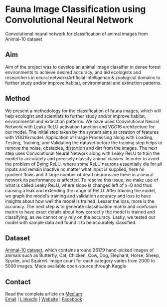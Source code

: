 # Fauna Image Classification using Convolutional Neural Network
Convolutional neural network for classification of animal images from Animal-10 dataset

## Aim
Aim of the project was to develop an animal image classifier in dense forest environments to achieve desired accuracy, and aid ecologists and researchers in neural network/Artificial Intelligence & zoological domains to further study and/or improve habitat, environmental and extinction patterns.

## Method
We present a methodology for the classification of fauna images, which will help ecologist and scientists to further study and/or improve habitat, environmental and extinction patterns. We have used Convolutional Neural Network with Leaky ReLU activation function and VGG16 architecture for our model. The initial step taken by the system aims at creation of features with VGG16 model. Application of Image Processing along with Loading, Testing, Training, and Validating the dataset before the training step helps to remove the noise, obstacles, distortion and dirt from the images. The next step uses Convolutional Neural Network along with Leaky ReLU to train the model to accurately and precisely classify animal classes. In order to avoid the problem of Dying ReLU, where some ReLU neurons essentially die for all inputs and remain inactive no matter what input is supplied, here no gradient flows and if large number of dead neurons are there in a neural network its performance is affected. To resolve this issue, we make use of what is called Leaky ReLU, where slope is changed left of x=0 and thus causing a leak and extending the range of ReLU. After training the model, we graph the model’s training and validation accuracy and loss to have insights about how well the model is trained. Lesser the loss, more is the accuracy. The next step is to generate classification matrix and confusion matrix to have exact details about how correctly the model is trained and classifying, as we cannot only rely on the accuracy. Lastly, we tested our model with sample data and found it to be accurately classified.

## Dataset
<a href="https://www.kaggle.com/alessiocorrado99/animals10">Animal-10 dataset</a>, which contains around 26179 hand-picked images of animals such as Butterfly, Cat, Chicken, Cow, Dog, Elephant, Horse, Sheep, Spyder, and Squirrel. Image count for each category varies from 2000 to 5000 images. Made available open-source through Kaggle

## Contact
Read the complete article on <a href="https://medium.com/@kavishsanghvi">Medium</a><br>
<a href="mailto:info@kavishsanghvi.co">Email</a> | <a href="https://www.linkedin.com/in/kavishsanghvi">LinkedIn</a> | <a href="https://kavishsanghvi.co">Website</a> | <a href="https://www.facebook.com/kavish.sanghvi.5">Facebook</a>
